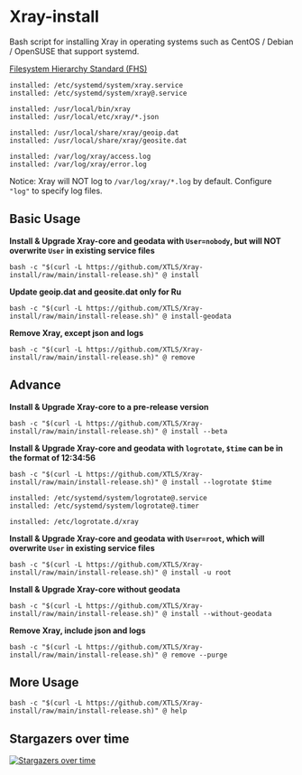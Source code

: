 # Xray-install

Bash script for installing Xray in operating systems such as CentOS / Debian / OpenSUSE that support systemd.

[Filesystem Hierarchy Standard (FHS)](https://en.wikipedia.org/wiki/Filesystem_Hierarchy_Standard)

```
installed: /etc/systemd/system/xray.service
installed: /etc/systemd/system/xray@.service

installed: /usr/local/bin/xray
installed: /usr/local/etc/xray/*.json

installed: /usr/local/share/xray/geoip.dat
installed: /usr/local/share/xray/geosite.dat

installed: /var/log/xray/access.log
installed: /var/log/xray/error.log
```

Notice: Xray will NOT log to `/var/log/xray/*.log` by default. Configure `"log"` to specify log files.

## Basic Usage

**Install & Upgrade Xray-core and geodata with `User=nobody`, but will NOT overwrite `User` in existing service files**

```
bash -c "$(curl -L https://github.com/XTLS/Xray-install/raw/main/install-release.sh)" @ install
```

**Update geoip.dat and geosite.dat only for Ru**

```
bash -c "$(curl -L https://github.com/XTLS/Xray-install/raw/main/install-release.sh)" @ install-geodata
```

**Remove Xray, except json and logs**

```
bash -c "$(curl -L https://github.com/XTLS/Xray-install/raw/main/install-release.sh)" @ remove
```

## Advance

**Install & Upgrade Xray-core to a pre-release version**

```
bash -c "$(curl -L https://github.com/XTLS/Xray-install/raw/main/install-release.sh)" @ install --beta
```

**Install & Upgrade Xray-core and geodata with `logrotate`, `$time` can be in the format of 12:34:56**

```
bash -c "$(curl -L https://github.com/XTLS/Xray-install/raw/main/install-release.sh)" @ install --logrotate $time
```
```
installed: /etc/systemd/system/logrotate@.service
installed: /etc/systemd/system/logrotate@.timer

installed: /etc/logrotate.d/xray
```

**Install & Upgrade Xray-core and geodata with `User=root`, which will overwrite `User` in existing service files**

```
bash -c "$(curl -L https://github.com/XTLS/Xray-install/raw/main/install-release.sh)" @ install -u root
```

**Install & Upgrade Xray-core without geodata**

```
bash -c "$(curl -L https://github.com/XTLS/Xray-install/raw/main/install-release.sh)" @ install --without-geodata
```

**Remove Xray, include json and logs**

```
bash -c "$(curl -L https://github.com/XTLS/Xray-install/raw/main/install-release.sh)" @ remove --purge
```

## More Usage

```
bash -c "$(curl -L https://github.com/XTLS/Xray-install/raw/main/install-release.sh)" @ help
```

## Stargazers over time

[![Stargazers over time](https://starchart.cc/XTLS/Xray-install.svg)](https://starchart.cc/XTLS/Xray-install)
